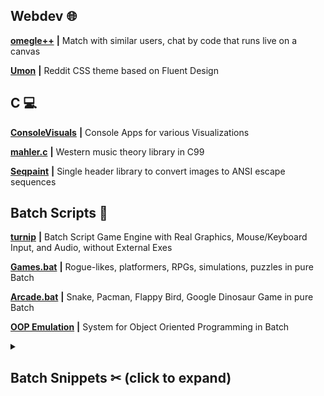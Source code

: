 <b><h2>Webdev 🌐</h2></b>

[**omegle++**](https://github.com/thelowsunoverthemoon/omeglePlusPlus) **|** Match with similar users, chat by code that runs live on a canvas

[**Umon**](https://github.com/thelowsunoverthemoon/Umon) **|** Reddit CSS theme based on Fluent Design

<b><h2>C 💻</h2></b>

[**ConsoleVisuals**](https://github.com/thelowsunoverthemoon/ConsoleVisuals) **|** Console Apps for various Visualizations

[**mahler.c**](https://github.com/thelowsunoverthemoon/mahler.c) **|** Western music theory library in C99

[**Seqpaint**](https://github.com/thelowsunoverthemoon/Seqpaint) **|** Single header library to convert images to ANSI escape sequences


<b><h2>Batch Scripts 📁</h2></b>
[**turnip**](https://github.com/thelowsunoverthemoon/turnip) **|** Batch Script Game Engine with Real Graphics, Mouse/Keyboard Input, and Audio, without External Exes

[**Games.bat**](https://github.com/thelowsunoverthemoon/Games.bat) **|** Rogue-likes, platformers, RPGs, simulations, puzzles in pure Batch

[**Arcade.bat**](https://github.com/thelowsunoverthemoon/Arcade.bat) **|** Snake, Pacman, Flappy Bird, Google Dinosaur Game in pure Batch


[**OOP Emulation**](https://www.reddit.com/r/Batch/comments/l2xfos/object_oriented_programming_in_batch/) **|** System for Object Oriented Programming in Batch

<details>
  <summary><b><h2>Batch Snippets ✂ (click to expand)</h2></b></summary>


  [**graph.bat**](https://github.com/thelowsunoverthemoon/graph.bat) **|** Fast Batch utility script to generate graphs


  [**Console Buttons**](https://www.reddit.com/r/Batch/comments/iwo8e8/how_to_create_clickable_buttons_on_the_console/) **|** Clickable Console buttons in Batch + Powershell

  [**Particle Systems**](https://www.reddit.com/r/Batch/comments/d7gtpx/simple_batch_particle_system_using_vt100/) **|** Simple Particle Systems in Batch

  [**Perlin Noise**](https://www.reddit.com/r/Batch/comments/hn5owg/procedurally_generated_textures_and_maps_in_batch/) **|** Implementing Perlin Noise algorithmn in Batch

  [**Retro Music**](https://www.reddit.com/r/Batch/comments/av8ekx/create_retro_music_for_your_batch_game_without/) **|** Create retro music with Batch + Powershell

  [**String Sub Macros**](https://www.reddit.com/r/Batch/comments/br51f1/a_small_post_about_string_substitution_in_batch/) **|** Technique using string substitution for Batch macros

  [**Easy String Sorting**](https://www.reddit.com/r/Batch/comments/mobrqi/easy_string_sorting_in_batch/) **|** Macros to emulate string ```filter``` methods in Batch
  
</details>


